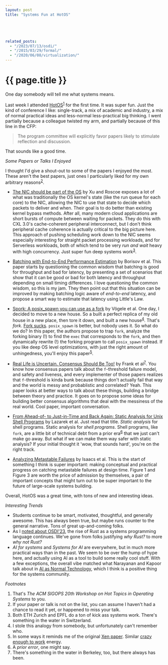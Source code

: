 ```yaml
---
layout: post
title: "Systems Fun at HotOS"





related_posts:
  - "/2023/07/13/osdi/"
  - "/2015/03/29/formal/"
  - "/2020/06/08/virtualization/"
---
```

{{ page.title }}
================

<script>
  MathJax = {
    tex: {inlineMath: [['$', '$'], ['\\(', '\\)']]}
  };
</script>
<script id="MathJax-script" async src="https://cdn.jsdelivr.net/npm/mathjax@3/es5/tex-mml-chtml.js"></script>

<p class="meta">One day somebody will tell me what systems means.</p>

Last week I attended [HotOS](https://sigops.org/s/conferences/hotos/2025/index.html)<sup>[1](#foot1)</sup> for the first time. It was super fun. Just the kind of conference I like: single-track, a mix of academic and industry, a mix of normal practical ideas and less-normal less-practical big thinking. I went partially because a colleague twisted my arm, and partially because of this line in the CFP:

> The program committee will explicitly favor papers likely to stimulate reflection and discussion.

That sounds like a good time.

*Some Papers or Talks I Enjoyed*

I thought I'd give a shout-out to some of the papers I enjoyed the most. These aren't the best papers, just ones I particularly liked for my own arbitrary reasons<sup>[2](#foot2)</sup>.

* [The NIC should be part of the OS](https://sigops.org/s/conferences/hotos/2025/papers/hotos25-207.pdf) by Xu and Roscoe exposes a lot of what was traditionally the OS kernel's state (like the run queue for each core) to the NIC, allowing the NIC to use that state to decide which packets to deliver and when. Their goal is to do better than existing kernel bypass methods. After all, many modern cloud applications are short bursts of compute between waiting for packets. They do this with CXL 3.0's cache-coherent peripheral interconnect, but I don't think peripheral cache coherence is actually critical to the big picture here. This approach of pushing scheduling work down to the NIC seems especially interesting for straight packet processing workloads, and for Serverless workloads, both of which tend to be very *run and wait* heavy with high concurrency. Just super fun deep systems work<sup>[3](#foot3)</sup>.

* [Batching with End-to-End Performance Estimation](https://sigops.org/s/conferences/hotos/2025/papers/hotos25-60.pdf) by Borisov et al. This paper starts by questioning the common wisdom that batching is good for throughput and bad for latency, by presenting a set of scenarios that show that it can be good or bad for both latency and throughput depending on small timing differences. I love questioning the common wisdom, so this is my jam. They then point out that this situation can be improved by making batching logic aware of *end-to-end* latency, and propose a smart way to estimate that latency using Little's Law.

* [Spork: A posix_spawn you can use as a fork](https://sigops.org/s/conferences/hotos/2025/papers/hotos25-414.pdf) by Vögele et al. One day, I decided to move to a new house. So a built a perfect replica of my old house in a new place, then tore it down, and built a new house<sup>[4](#foot4)</sup>. That's *fork*. [Fork sucks](https://dl.acm.org/doi/10.1145/3317550.3321435). `posix_spawn` is better, but nobody uses it. So what do we do? In this paper, the authors propose to trap `fork`, analyze the forking binary (!) to find the `exec` that corresponds to the `fork`, and then dynamically rewrite (!) the forking program to call `posix_spawn` instead. If you like deep OS level optimizations, with just the right amount of unhingedness, you'll enjoy this paper<sup>[5](#foot5)</sup>.

* [Real Life is Uncertain. Consensus Should Be Too!](https://sigops.org/s/conferences/hotos/2025/papers/hotos25-69.pdf) by Frank et al<sup>[7](#foot7)</sup>. You know how consensus papers talk about the `f`-threshold failure model, and safety and liveness, and every implementer of those papers realizes that `f`-threshold is kinda bunk because things don't actually fail that way and the world is messy and probablistic and correlated? Yeah. This paper looks at better ways to talk about these things, building a bridge between theory and practice. It goes on to propose some ideas for building better consensus algorithms that deal with the messiness of the real world. Cool paper, important conversation.

* [From Ahead-of- to Just-in-Time and Back Again: Static Analysis for Unix Shell Programs](https://sigops.org/s/conferences/hotos/2025/papers/hotos25-364.pdf) by Lazarek et al. Just read that title. *Static analysis* for shell programs. Static analysis for *shell programs*. Shell programs, like `fork`, are a little bit of technical debt from a prior era<sup>[6](#foot6)</sup> that we just can't make go away. But what if we can make them way safer with static analysis? If your initial thought it 'wow, that sounds hard', you're on the right track.

* [Analyzing Metastable Failures](https://sigops.org/s/conferences/hotos/2025/papers/hotos25-106.pdf) by Isaacs et al. This is the start of something I think is super important: making conceptual and practical progress on catching metastable failures at design time. Figure 1 and Figure 3 are worth the price of admission by themselves, a pair of important concepts that might turn out to be super important to the future of large-scale systems building.

Overall, HotOS was a great time, with tons of new and interesting ideas.

*Interesting Trends*

* Students continue to be smart, motivated, thoughtful, and generally awesome. This has always been true, but maybe runs counter to the general narrative. Tons of great up-and-coming folks.
* As I [noted about OSDI'23](https://brooker.co.za/blog/2023/07/13/osdi.html), the rise of Rust as a systems programming language continues. We've gone from folks justifying *why Rust?* to more *why not Rust?*
* *AI for systems* and *Systems for AI* are everywhere, but in much more practical ways than in the past. We seem to be over the hump of hype here, and actually using AI as a tool to build some really cool stuff. With a few exceptions, the overall vibe matched what Narayanan and Kapoor talk about in [AI as Normal Technology](https://knightcolumbia.org/content/ai-as-normal-technology), which I think is a positive thing for the systems community.

*Footnotes*

1. <a name="foot1"></a> That's *The ACM SIGOPS 20th Workshop on Hot Topics in Operating Systems* to you.
2. <a name="foot2"></a> If your paper or talk is not on the list, you can assume I haven't had a chance to read it yet, or happened to miss your talk.
3. <a name="foot3"></a> Both ETH Zurich and EPFL do a ton of kick ass systems work. There's something in the water in Switzerland.
4. <a name="foot4"></a> I stole this analogy from somebody, but unfortunately can't remember who. 
5. <a name="foot5"></a> In some ways it reminds me of the original [Xen paper](https://www.cl.cam.ac.uk/research/srg/netos/papers/2003-xensosp.pdf). Similar [crazy enough to work](https://tvtropes.org/pmwiki/pmwiki.php/Main/CrazyEnoughToWork) energy.
6. <a name="foot6"></a> A *prior error*, one might say.
7. <a name="foot7"></a> There's something in the water in Berkeley, too, but there always has been.